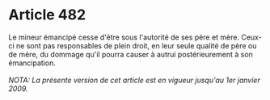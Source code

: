 # Article 482

Le mineur émancipé cesse d'être sous l'autorité de ses père et mère.   Ceux-ci ne sont pas responsables de plein droit, en leur seule qualité de père ou de mère, du dommage qu'il pourra causer à autrui postérieurement à son émancipation.<br/><br/><i>NOTA:  La présente version de cet article est en vigueur jusqu'au 1er janvier 2009.</i>